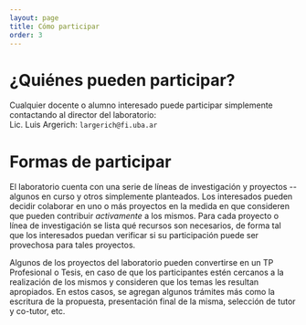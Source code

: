 ```yaml
---
layout: page
title: Cómo participar
order: 3
---
```


¿Quiénes pueden participar?
===========================

Cualquier docente o alumno interesado puede participar simplemente contactando
al director del laboratorio:   
Lic. Luis Argerich: `largerich@fi.uba.ar`


Formas de participar
===================

El laboratorio cuenta con una serie de líneas de investigación y 
proyectos -- algunos en curso y otros simplemente planteados. 
Los interesados pueden decidir colaborar en uno o más proyectos en la medida
en que consideren que pueden contribuir *activamente* a los mismos. Para cada 
proyecto o línea de investigación se lista qué recursos son necesarios, de 
forma tal que los interesados puedan verificar si su participación puede ser
provechosa para tales proyectos.

Algunos de los proyectos del laboratorio pueden convertirse en un TP 
Profesional o Tesis, en caso de que los participantes estén cercanos a la 
realización de los mismos y consideren que los temas les resultan apropiados.
En estos casos, se agregan algunos trámites más como la escritura de 
la propuesta, presentación final de la misma, selección de tutor y 
co-tutor, etc. 
